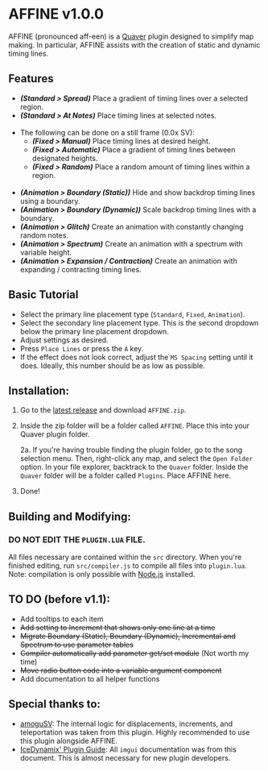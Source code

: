 # AFFINE v1.0.0

AFFINE (pronounced aff-een) is a [Quaver](https://www.quavergame.com) plugin designed to simplify map making. In particular, AFFINE assists with the creation of static and dynamic timing lines.

## Features

- ***(Standard > Spread)*** Place a gradient of timing lines over a selected region.
- ***(Standard > At Notes)*** Place timing lines at selected notes.  
⠀
- The following can be done on a still frame (0.0x SV):
    - ***(Fixed > Manual)*** Place timing lines at desired height.
    - ***(Fixed > Automatic)*** Place a gradient of timing lines between designated heights.
    - ***(Fixed > Random)*** Place a random amount of timing lines within a region.  
⠀
- ***(Animation > Boundary (Static))*** Hide and show backdrop timing lines using a boundary.
- ***(Animation > Boundary (Dynamic))*** Scale backdrop timing lines with a boundary.
- ***(Animation > Glitch)*** Create an animation with constantly changing random notes. 
- ***(Animation > Spectrum)*** Create an animation with a spectrum with variable height.
- ***(Animation > Expansion / Contraction)*** Create an animation with expanding / contracting timing lines.

## Basic Tutorial

- Select the primary line placement type (`Standard`, `Fixed`, `Animation`).
- Select the secondary line placement type. This is the second dropdown below the primary line placement dropdown.
- Adjust settings as desired.
- Press `Place Lines` or press the `A` key.
- If the effect does not look correct, adjust the `MS Spacing` setting until it does. Ideally, this number should be as low as possible.

## Installation:

1. Go to the [latest release](https://www.github.com/ESV-Sweetplum/AFFINE/releases/latest) and download `AFFINE.zip`.
2. Inside the zip folder will be a folder called `AFFINE`. Place this into your Quaver plugin folder. 

    2a. If you're having trouble finding the plugin folder, go to the song selection menu. Then, right-click any map, and select the `Open Folder` option. In your file explorer, backtrack to the `Quaver` folder. Inside the `Quaver` folder will be a folder called `Plugins`. Place AFFINE here.
3. Done!

## Building and Modifying:

### DO NOT EDIT THE `PLUGIN.LUA` FILE.

All files necessary are contained within the `src` directory. When you're finished editing, run `src/compiler.js` to compile all files into `plugin.lua`. Note: compilation is only possible with [Node.js](https://nodejs.org/en/download) installed.

## TO DO (before v1.1):

- Add tooltips to each item
- ~~Add setting to Increment that shows only one line at a time~~
- ~~Migrate Boundary (Static), Boundary (Dynamic), Incremental and Spectrum to use parameter tables~~
- ~~Compiler automatically add parameter get/set module~~ (Not worth my time)
- ~~Move radio button code into a variable argument component~~
- Add documentation to all helper functions

## Special thanks to:

- [amoguSV](https://github.com/kloi34/AmoguSV): The internal logic for displacements, increments, and teleportation was taken from this plugin. Highly recommended to use this plugin alongside AFFINE.
- [IceDynamix' Plugin Guide](https://github.com/IceDynamix/QuaverPluginGuide/blob/master/quaver_plugin_guide.md): All `imgui` documentation was from this document. This is almost necessary for new plugin developers. 

